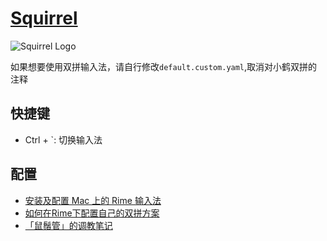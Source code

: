# [Squirrel](https://github.com/rime/squirrel)

![Squirrel Logo](https://raw.githubusercontent.com/polarlights/dotfiles/master/Rime/logo.png)

如果想要使用双拼输入法，请自行修改`default.custom.yaml`,取消对小鹤双拼的注释

## 快捷键

* Ctrl + `: 切换输入法

## 配置

* [安装及配置 Mac 上的 Rime 输入法](http://www.dreamxu.com/install-config-squirrel)
* [如何在Rime下配置自己的双拼方案](http://www.jianshu.com/p/7d600d3c53b5)
* [「鼠鬚管」的调教笔记](http://www.jianshu.com/p/ef2d9442fb0c)
